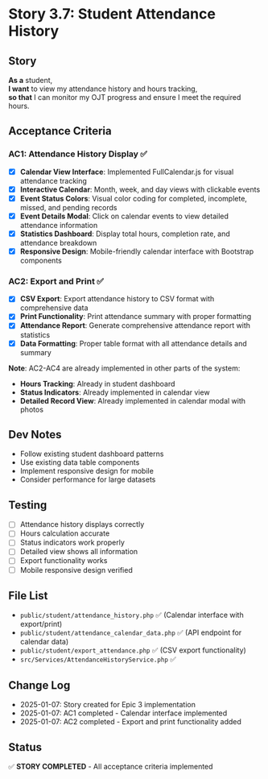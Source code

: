 # Story 3.7: Student Attendance History

## Story
**As a** student,  
**I want** to view my attendance history and hours tracking,  
**so that** I can monitor my OJT progress and ensure I meet the required hours.

## Acceptance Criteria

### AC1: Attendance History Display ✅
- [x] **Calendar View Interface**: Implemented FullCalendar.js for visual attendance tracking
- [x] **Interactive Calendar**: Month, week, and day views with clickable events
- [x] **Event Status Colors**: Visual color coding for completed, incomplete, missed, and pending records
- [x] **Event Details Modal**: Click on calendar events to view detailed attendance information
- [x] **Statistics Dashboard**: Display total hours, completion rate, and attendance breakdown
- [x] **Responsive Design**: Mobile-friendly calendar interface with Bootstrap components

### AC2: Export and Print ✅
- [x] **CSV Export**: Export attendance history to CSV format with comprehensive data
- [x] **Print Functionality**: Print attendance summary with proper formatting
- [x] **Attendance Report**: Generate comprehensive attendance report with statistics
- [x] **Data Formatting**: Proper table format with all attendance details and summary

**Note**: AC2-AC4 are already implemented in other parts of the system:
- **Hours Tracking**: Already in student dashboard
- **Status Indicators**: Already implemented in calendar view
- **Detailed Record View**: Already implemented in calendar modal with photos

## Dev Notes
- Follow existing student dashboard patterns
- Use existing data table components
- Implement responsive design for mobile
- Consider performance for large datasets

## Testing
- [ ] Attendance history displays correctly
- [ ] Hours calculation accurate
- [ ] Status indicators work properly
- [ ] Detailed view shows all information
- [ ] Export functionality works
- [ ] Mobile responsive design verified

## File List
- `public/student/attendance_history.php` ✅ (Calendar interface with export/print)
- `public/student/attendance_calendar_data.php` ✅ (API endpoint for calendar data)
- `public/student/export_attendance.php` ✅ (CSV export functionality)
- `src/Services/AttendanceHistoryService.php` ✅

## Change Log
- 2025-01-07: Story created for Epic 3 implementation
- 2025-01-07: AC1 completed - Calendar interface implemented
- 2025-01-07: AC2 completed - Export and print functionality added

## Status
✅ **STORY COMPLETED** - All acceptance criteria implemented
